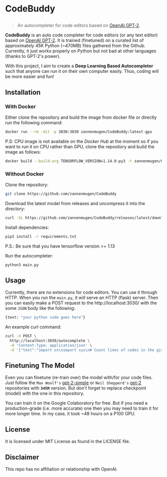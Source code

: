 
<h1><p>CodeBuddy</p></h1>


> An autocompleter for code editors based on [OpenAI GPT-2](https://github.com/openai/gpt-2).


**CodeBuddy** is an auto code completer for code editors (or any text editor) based on [OpenAI GPT-2](https://github.com/openai/gpt-2). It is trained (finetuned) on a curated list of approximately 45K Python (~470MB) files gathered from the Github. Currently, it just works properly on Python but not bad at other languages (thanks to GPT-2's power). 

With this project, I aim to create a **Deep Learning Based Autocompleter** such that anyone can run it on their own computer easily. Thus, coding will be more easier and fun!


## Installation

### With Docker
Either clone the repository and build the image from docker file or directly run the following command:

```sh
docker run --rm -dit -p 3030:3030 zannenmugen/CodeBuddy:latest-gpu
```
P.S: CPU image is not available on the *Docker Hub* at the moment so if you want to run it on CPU rather than GPU, clone the repository and build the image as follows:

```sh
docker build --build-arg TENSORFLOW_VERSION=1.14.0-py3 -t zannenmugen/CodeBuddy:latest .
```

### Without Docker

Clone the repository:
```sh
git clone https://github.com/zannenmugen/CodeBuddy
```

Download the latest model from releases and uncompress it into the directory:
```sh
curl -SL https://github.com/zannenmugen/CodeBuddy/releases/latest/download/model.tar.xz | tar -xJC ./CodeBuddy

```
Install dependencies:
```sh
pip3 install -r requirements.txt
```
P.S.: Be sure that you have tensorflow version >= 1.13

Run the autocompleter:
```sh
python3 main.py
```

## Usage
Currently, there are no extensions for code editors. You can use it through HTTP. When you run the `main.py`, it will serve an HTTP (flask) server. Then you can easily make a POST request to the http://localhost:3030/ with the some `JSON` body like the following:

```sh
{text: "your python code goes here"}
```

An example curl command:

```sh
curl -X POST \
  http://localhost:3030/autocomplete \
  -H 'Content-Type: application/json' \
  -d '{"text":"import os\nimport sys\n# Count lines of codes in the given directory, separated by file extension.\ndef main(directory):\n  line_count = {}\n  for filename in os.listdir(directory):\n    _, ext = os.path.splitext(filename)\n    if ext not"}'
  ```



## Finetuning The Model
Even you can finetune (re-train over) the model with/for your code files. Just follow the `Max Woolf's` [gpt-2-simple](https://github.com/minimaxir/gpt-2-simple) or `Neil Shepperd's` [gpt-2](https://github.com/nshepperd/gpt-2) repositories with **`345M`** version. But don't forget to replace checkpoint (model) with the one in this repository.

You can train it on the Google Colaboratory for free. But if you need a production-grade (i.e. more accurate) one then you may need to train it for more longer time. In my case, it took ~48 hours on a P100 GPU.

## License
It is licensed under MIT License as found in the LICENSE file.

## Disclaimer
This repo has no affiliation or relationship with OpenAI.
